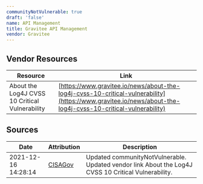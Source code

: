 ```yaml
---
communityNotVulnerable: true
draft: 'false'
name: API Management
title: Gravitee API Management
vendor: Gravitee
---
```


## Vendor Resources
| Resource | Link |
| --- | --- |
| About the Log4J CVSS 10 Critical Vulnerability | [https://www.gravitee.io/news/about-the-log4j-cvss-10-critical-vulnerability](https://www.gravitee.io/news/about-the-log4j-cvss-10-critical-vulnerability) |



## Sources
| Date | Attribution | Description |
| --- | --- | --- |
| 2021-12-16 14:28:14 | [CISAGov](https://raw.githubusercontent.com/cisagov/log4j-affected-db/develop/README.md) | Updated communityNotVulnerable. Updated vendor link About the Log4J CVSS 10 Critical Vulnerability.  |
